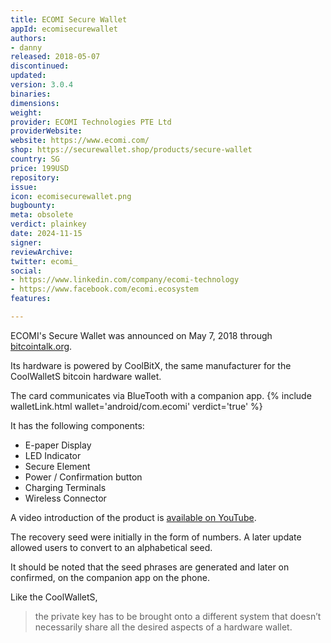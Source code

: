 ```yaml
---
title: ECOMI Secure Wallet
appId: ecomisecurewallet
authors:
- danny
released: 2018-05-07
discontinued: 
updated: 
version: 3.0.4
binaries: 
dimensions: 
weight: 
provider: ECOMI Technologies PTE Ltd
providerWebsite: 
website: https://www.ecomi.com/
shop: https://securewallet.shop/products/secure-wallet
country: SG
price: 199USD
repository: 
issue: 
icon: ecomisecurewallet.png
bugbounty: 
meta: obsolete
verdict: plainkey
date: 2024-11-15
signer: 
reviewArchive: 
twitter: ecomi_
social:
- https://www.linkedin.com/company/ecomi-technology
- https://www.facebook.com/ecomi.ecosystem
features: 

---
```


ECOMI's Secure Wallet was announced on May 7, 2018 through [bitcointalk.org](https://bitcointalk.org/index.php?topic=3609319).

Its hardware is powered by CoolBitX, the same manufacturer for the CoolWalletS bitcoin hardware wallet.

The card communicates via BlueTooth with a companion app. {% include walletLink.html wallet='android/com.ecomi' verdict='true' %}

It has the following components: 

- E-paper Display
- LED Indicator
- Secure Element
- Power / Confirmation button
- Charging Terminals 
- Wireless Connector

A video introduction of the product is [available on YouTube](https://www.youtube.com/watch?v=qrPMcet8Tl0).

The recovery seed were initially in the form of numbers. A later update allowed users to convert to an alphabetical seed. 

It should be noted that the seed phrases are generated and later on confirmed, on the companion app on the phone.

Like the CoolWalletS, 

> the private key has to be brought onto a different system that doesn’t necessarily share all the desired aspects of a hardware wallet.





